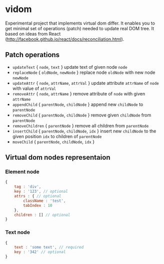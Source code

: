 # vidom

Experimental project that implements virtual dom differ. It enables you to get minimal set of operations (patch) needed to update real DOM tree. It based on ideas from React (http://facebook.github.io/react/docs/reconciliation.html).

## Patch operations

  * `updateText` { `node`, `text` } update text of given node `node`
  * `replaceNode` { `oldNode`, `newNode` } replace node `oldNode` with new node `newNode`
  * `updateAttr` { `node`, `attrName`, `attrVal` } update attribute `attrName` of `node` with value of `attrVal`
  * `removeAttr` { `node`, `attrName` } remove attribute of `node` with given `attrName`
  * `appendChild` { `parentNode`, `childNode` } append new `childNode` to `parentNode`
  * `removeChild` { `parentNode`, `childNode` } remove given `childNode` from `parentNode`
  * `removeChildren` { `parentNode` } remove all children from `parentNode`
  * `insertChild` { `parentNode`, `childNode`, `idx` } insert new `childNode` to the given position `idx` to children of `parentNode`
  * `moveChild` { `parentNode`, `childNode`, `idx` }

## Virtual dom nodes representaion

### Element node
```js
{
    tag : 'div',
    key : '123', // optional
    attrs : { // optional
        className : 'test',
        tabIndex : 10
    },
    children : [] // optional
}
```

### Text node
```js
{
    text : 'some text', // required
    key : '342' // optional
}
```


